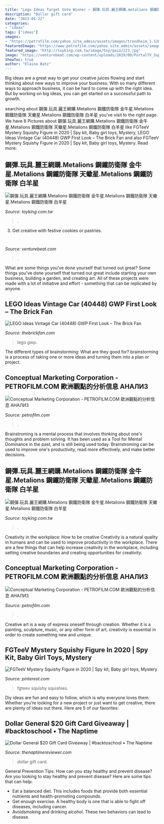 ```yaml
---
title: "Lego Ideas Target Vote Winner ~ 鋼彈.玩具.麗王網購.metalions 鋼鐵防衛隊 金牛星.metalions 鋼鐵防衛隊 天蠍星.metalions 鋼鐵防衛隊 白羊星"
description: "Dollar gift card"
date: "2023-01-22"
categories:
- "ideas"
tags: ["ideas"]
images:
- "https://petrofilm.com/yahoo_site_admin/assets/images/trondheim_1.128100424_std.JPG"
featuredImage: "https://www.petrofilm.com/yahoo_site_admin/assets/images/l.100110910_std.jpg"
featured_image: "http://toyking.com.tw/image/toy/gaia/223.jpg"
image: "https://venturebeat.com/wp-content/uploads/2019/09/PortalTV_Superframe_1.jpg?w=800"
ShowToc: true
author: "Elaina Batz"
---
```



Big ideas are a great way to get your creative juices flowing and start thinking about new ways to improve your business. With so many different ways to approach business, it can be hard to come up with the right idea. But by working on big ideas, you can get started on a successful path to growth.

	

		
searching about 鋼彈.玩具.麗王網購.Metalions 鋼鐵防衛隊 金牛星.Metalions 鋼鐵防衛隊 天蠍星.Metalions 鋼鐵防衛隊 白羊星 you've visit to the right page. We have 8 Pictures about 鋼彈.玩具.麗王網購.Metalions 鋼鐵防衛隊 金牛星.Metalions 鋼鐵防衛隊 天蠍星.Metalions 鋼鐵防衛隊 白羊星 like FGTeeV Mystery Squishy Figure in 2020 | Spy kit, Baby girl toys, Mystery, LEGO Ideas Vintage Car (40448) GWP First Look – The Brick Fan and also FGTeeV Mystery Squishy Figure in 2020 | Spy kit, Baby girl toys, Mystery. Read more:
		
    
## 鋼彈.玩具.麗王網購.Metalions 鋼鐵防衛隊 金牛星.Metalions 鋼鐵防衛隊 天蠍星.Metalions 鋼鐵防衛隊 白羊星

<img loading=lazy src="http://toyking.com.tw/image/toy/gaia/223.jpg" onerror="this.onerror=null;this.src='https://tse3.mm.bing.net/th?id=OIP.pEojif5GJfKSG6DOvmvvKgAAAA&amp;pid=15.1';" alt="鋼彈.玩具.麗王網購.Metalions 鋼鐵防衛隊 金牛星.Metalions 鋼鐵防衛隊 天蠍星.Metalions 鋼鐵防衛隊 白羊星">

_Source: toyking.com.tw_

>. 

	

3. Get creative with festive cookies or pastries.

    
## 

<img loading=lazy src="https://venturebeat.com/wp-content/uploads/2019/09/PortalTV_Superframe_1.jpg?w=800" onerror="this.onerror=null;this.src='https://tse3.mm.bing.net/th?id=OIP.Bdz4726lThVkMUL9C2deqQHaE0&amp;pid=15.1';" alt="">

_Source: venturebeat.com_

>. 

	

What are some things you’ve done yourself that turned out great?
Some things you've done yourself that turned out great include starting your own business, building a garden, and creating art. All of these projects were made with a lot of initiative and effort - something that can be replicated by anyone.

    
## LEGO Ideas Vintage Car (40448) GWP First Look – The Brick Fan

<img loading=lazy src="https://www.thebrickfan.com/wp-content/uploads/2019/12/LEGO-Ideas-Vintage-Car-Fan-Vote-2.png" onerror="this.onerror=null;this.src='https://tse2.mm.bing.net/th?id=OIP.ee-WwRVNjtuOxuIt6-fRygHaE7&amp;pid=15.1';" alt="LEGO Ideas Vintage Car (40448) GWP First Look – The Brick Fan">

_Source: thebrickfan.com_

>lego gwp. 

	

The different types of brainstorming: What are they good for?
brainstorming is a process of taking one or more ideas and turning them into a plan or project.

    
## Conceptual Marketing Corporation - PETROFILM.COM ﻿歐洲觀點的分析信息 АНАЛИЗ

<img loading=lazy src="https://petrofilm.com/yahoo_site_admin/assets/images/trondheim_1.128100424_std.JPG" onerror="this.onerror=null;this.src='https://tse1.mm.bing.net/th?id=OIP.B_0N-hVY-8J-SUweW3qF9gHaE8&amp;pid=15.1';" alt="Conceptual Marketing Corporation - PETROFILM.COM ﻿歐洲觀點的分析信息 АНАЛИЗ">

_Source: petrofilm.com_

>. 

	

Brainstroming is a mental process that involves thinking about one's thoughts and problem solving. It has been used as a Tool for Mental Dominance in the past, and is still being used today. Brainstroming can be used to improve one's productivity, read more effectively, and make better decisions.

    
## 鋼彈.玩具.麗王網購.Metalions 鋼鐵防衛隊 金牛星.Metalions 鋼鐵防衛隊 天蠍星.Metalions 鋼鐵防衛隊 白羊星

<img loading=lazy src="http://www.toyking.com.tw/image/toy/3m/softback/02602.jpg" onerror="this.onerror=null;this.src='https://tse1.mm.bing.net/th?id=OIP.47Sdu-urKnWCd7fP0RHvLgAAAA&amp;pid=15.1';" alt="鋼彈.玩具.麗王網購.Metalions 鋼鐵防衛隊 金牛星.Metalions 鋼鐵防衛隊 天蠍星.Metalions 鋼鐵防衛隊 白羊星">

_Source: toyking.com.tw_

>. 

	

Creativity in the workplace: How to be creative
Creativity is a natural quality in humans and can be used to improve productivity in the workplace. There are a few things that can help increase creativity in the workplace, including setting creative boundaries and creating opportunities for creativity.

    
## Conceptual Marketing Corporation - PETROFILM.COM ﻿歐洲觀點的分析信息 АНАЛИЗ

<img loading=lazy src="https://www.petrofilm.com/yahoo_site_admin/assets/images/l.100110910_std.jpg" onerror="this.onerror=null;this.src='https://tse2.mm.bing.net/th?id=OIP.dCcY5zwDb_PTwQV_LgTJnQAAAA&amp;pid=15.1';" alt="Conceptual Marketing Corporation - PETROFILM.COM ﻿歐洲觀點的分析信息 АНАЛИЗ">

_Source: petrofilm.com_

>. 

	

Creative art is a way of express oneself through creation. Whether it is a painting, sculpture, music, or any other form of art, creativity is essential in order to create something new and unique.

    
## FGTeeV Mystery Squishy Figure In 2020 | Spy Kit, Baby Girl Toys, Mystery

<img loading=lazy src="https://i.pinimg.com/736x/42/83/36/4283363599ca2fbc2c990ba33ed9876e.jpg" onerror="this.onerror=null;this.src='https://tse1.mm.bing.net/th?id=OIP.fiDhIOpEvlIzbDm3Zi3feAHaHa&amp;pid=15.1';" alt="FGTeeV Mystery Squishy Figure in 2020 | Spy kit, Baby girl toys, Mystery">

_Source: pinterest.com_

>fgteev squishy squishies. 

	

Diy ideas are fun and easy to follow, which is why everyone loves them. Whether you’re looking for a new project or just want to get creative, there are plenty of ideas out there. Here are 5 of our favorites: 

    
## Dollar General $20 Gift Card Giveaway | #backtoschool • The Naptime

<img loading=lazy src="http://3.bp.blogspot.com/-xc2MR6qjAEM/U-U_eRoW5XI/AAAAAAAASqY/1shm3J0V1S0/s1600/image003.jpg" onerror="this.onerror=null;this.src='https://tse4.mm.bing.net/th?id=OIP.L7LWAUd91U20YKToUtFWuAHaKC&amp;pid=15.1';" alt="Dollar General $20 Gift Card Giveaway | #backtoschool • The Naptime">

_Source: thenaptimereviewer.com_

>dollar gift card. 

	

General Prevention Tips: How can you stay healthy and prevent disease?
Are you looking to stay healthy and prevent disease? Here are some tips that can help: 
- Eat a balanced diet. This includes foods that provide both essential nutrients and health-promoting compounds. 
- Get enough exercise. A healthy body is one that is able to fight off diseases, including cancer. 
- Avoidsmoking and drinking alcohol. These two behaviors can lead to disease.

